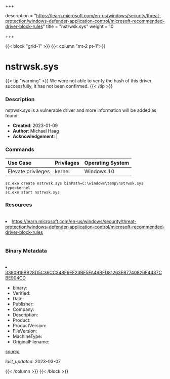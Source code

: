+++

description = "https://learn.microsoft.com/en-us/windows/security/threat-protection/windows-defender-application-control/microsoft-recommended-driver-block-rules"
title = "nstrwsk.sys"
weight = 10

+++


{{< block "grid-1" >}}
{{< column "mt-2 pt-1">}}




# nstrwsk.sys 


{{< tip "warning" >}}
We were not able to verify the hash of this driver successfully, it has not been confirmed.
{{< /tip >}}




### Description


nstrwsk.sys is a vulnerable driver and more information will be added as found.


- **Created**: 2023-01-09
- **Author**: Michael Haag
- **Acknowledgement**:  | [](https://twitter.com/)

### Commands

| Use Case | Privilages | Operating System | 
|:---- | ---- | ---- |
| Elevate privileges | kernel | Windows 10 |

```
sc.exe create nstrwsk.sys binPath=C:\windows\temp\nstrwsk.sys type=kernel
sc.exe start nstrwsk.sys
```

### Resources
<br>


<li><a href=" https://learn.microsoft.com/en-us/windows/security/threat-protection/windows-defender-application-control/microsoft-recommended-driver-block-rules"> https://learn.microsoft.com/en-us/windows/security/threat-protection/windows-defender-application-control/microsoft-recommended-driver-block-rules</a></li>


<br>


### Binary Metadata
<br>



<li><a href="https://www.virustotal.com/gui/file/3390919BB28D5C36CC348F9EF23BE5FA49BFD81263EB7740826E4437CBE904CD">3390919BB28D5C36CC348F9EF23BE5FA49BFD81263EB7740826E4437CBE904CD</a></li>



- binary: 
- Verified: 
- Date: 
- Publisher: 
- Company: 
- Description: 
- Product: 
- ProductVersion: 
- FileVersion: 
- MachineType: 
- OriginalFilename: 

[*source*](https://github.com/magicsword-io/LOLDrivers/tree/main/yaml/nstrwsk.sys.yml)

*last_updated:* 2023-03-07


{{< /column >}}
{{< /block >}}
